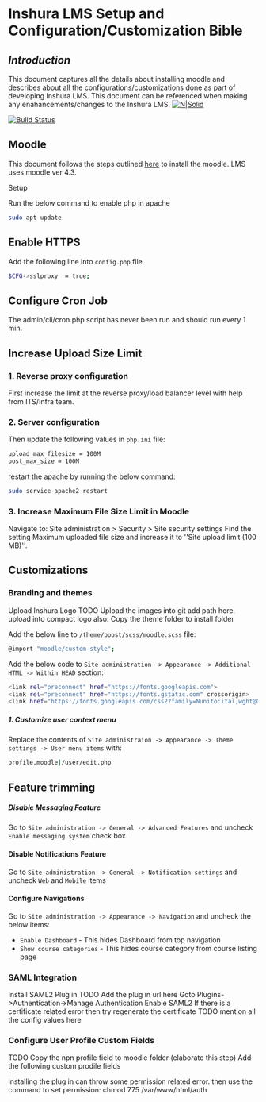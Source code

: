 # Inshura LMS Setup and Configuration/Customization Bible
## _Introduction_
This document captures all the details about installing moodle and describes about all the configurations/customizations done as part of developing Inshura LMS. This document can be referenced when making any enahancements/changes to the Inshura LMS.
[![N|Solid](https://www.inshura.com/wp-content/uploads/2022/10/New-Inshura-logo-new.png.webp)](https://inshura.com/)

[![Build Status](https://travis-ci.org/joemccann/dillinger.svg?branch=master)](https://travis-ci.org/joemccann/dillinger)
## Moodle
This document follows the steps outlined [here](https://docs.moodle.org/404/en/Installing_Moodle) to install the moodle. LMS uses moodle ver 4.3. 

Setup 

Run the below command to enable php in apache
```sh
sudo apt update
```
## Enable HTTPS
Add the following line into ```config.php``` file
```sh
$CFG->sslproxy  = true;
```
## Configure Cron Job
The admin/cli/cron.php script has never been run and should run every 1 min. 


## Increase Upload Size Limit
### 1. Reverse proxy configuration
First increase the limit at the reverse proxy/load balancer level with help from ITS/Infra team.
### 2. Server configuration
Then update the following values in ```php.ini``` file:
```sh
upload_max_filesize = 100M
post_max_size = 100M
```
restart the apache by running the below command:
```sh
sudo service apache2 restart
```
### 3. Increase Maximum File Size Limit in Moodle
Navigate to: Site administration > Security > Site security settings
Find the setting Maximum uploaded file size and increase it to ''Site upload limit (100 MB)''.

## Customizations
### Branding and themes
Upload Inshura Logo
TODO Upload the images into git add path here. upload into compact logo also.
Copy the theme folder to install folder

Add the below line to ``/theme/boost/scss/moodle.scss`` file:
```sh
@import "moodle/custom-style";
```
Add the below code to ``Site administration -> Appearance -> Additional HTML -> Within HEAD`` section:

```sh
<link rel="preconnect" href="https://fonts.googleapis.com">
<link rel="preconnect" href="https://fonts.gstatic.com" crossorigin>
<link href="https://fonts.googleapis.com/css2?family=Nunito:ital,wght@0,200..1000;1,200..1000&display=swap" rel="stylesheet">
```


##### 1. Customize user context menu
Replace the contents of ``Site administraion -> Appearance -> Theme settings -> User menu items`` with: 

```sh
profile,moodle|/user/edit.php
```
## Feature trimming
##### Disable Messaging Feature
Go to ``Site administration -> General -> Advanced Features`` and uncheck ``Enable messaging system`` check box. 

#### Disable Notifications Feature
Go to ``Site administration -> General -> Notification settings`` and uncheck ``Web`` and ``Mobile`` items

#### Configure Navigations
Go to ``Site administration -> Appearance -> Navigation`` and uncheck the below items:

* ``Enable Dashboard`` - This hides Dashboard from top navigation
* ``Show course categories``  - This hides course category from course listing page 

### SAML Integration
Install SAML2 Plug in
TODO Add the plug in url here
Goto Plugins->Authentication->Manage Authentication
Enable SAML2
If there is a certificate related error then try regenerate the certificate
TODO mention all the config values here

### Configure User Profile Custom Fields
TODO Copy the npn profile field to moodle folder (elaborate this step)
Add the following custom prodile fields


installing the plug in can throw some permission related error. then use the command to set permission: chmod 775 /var/www/html/auth




